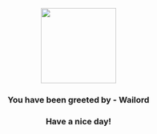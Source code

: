 <p align="center">
    <img src="https://raw.githubusercontent.com/PokeAPI/sprites/master/sprites/pokemon/321.png" width="150" height="150">
</p>
<h3 align="center">You have been greeted by - <b>Wailord</b></h3>
<h3 align="center">Have a nice day!</h3>
